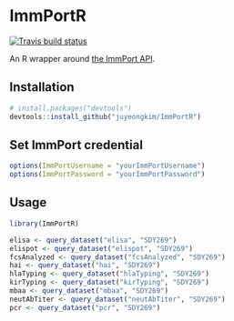 ImmPortR
================

<!-- README.md is generated from README.Rmd. Please edit that file -->
[![Travis build status](https://travis-ci.org/juyeongkim/ImmPortR.svg?branch=master)](https://travis-ci.org/juyeongkim/ImmPortR)

An R wrapper around [the ImmPort API](http://docs.immport.org/#API/DataQueryAPI/dataqueryapi/).

Installation
------------

``` r
# install.packages("devtools")
devtools::install_github("juyeongkim/ImmPortR")
```

Set ImmPort credential
----------------------

``` r
options(ImmPortUsername = "yourImmPortUsername")
options(ImmPortPassword = "yourImmPortPassword")
```

Usage
-----

``` r
library(ImmPortR)

elisa <- query_dataset("elisa", "SDY269")
elispot <- query_dataset("elispot", "SDY269")
fcsAnalyzed <- query_dataset("fcsAnalyzed", "SDY269")
hai <- query_dataset("hai", "SDY269")
hlaTyping <- query_dataset("hlaTyping", "SDY269")
kirTyping <- query_dataset("kirTyping", "SDY269")
mbaa <- query_dataset("mbaa", "SDY269")
neutAbTiter <- query_dataset("neutAbTiter", "SDY269")
pcr <- query_dataset("pcr", "SDY269")
```
